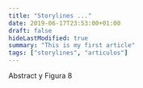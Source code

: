 ```yaml
---
title: "Storylines ..."
date: 2019-06-17T23:53:00+01:00
draft: false
hideLastModified: true
summary: "This is my first article"
tags: ["storylines", "articulos"]
---
```


Abstract y Figura 8

